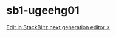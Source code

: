 # sb1-ugeehg01

[Edit in StackBlitz next generation editor ⚡️](https://stackblitz.com/~/github.com/Ozdoagency/sb1-ugeehg01)